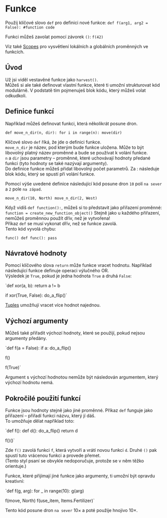 # Funkce
Použij klíčové slovo `def` pro definici nové funkce:
`def f(arg1, arg2 = False):
	#function code`

Funkci můžeš zavolat pomocí závorek `()`:
`f(42)`

Viz také [Scopes](docs/scripting/scopes.md) pro vysvětlení lokálních a globálních proměnných ve funkcích.

## Úvod
Už jsi viděl vestavěné funkce jako `harvest()`.  
Můžeš si ale také definovat vlastní funkce, které ti umožní strukturovat kód modulárně. V podstatě tím pojmenuješ blok kódu, který můžeš volat odkudkoli.

## Definice funkcí
Například můžeš definovat funkci, která několikrát posune dron.

`def move_n_dir(n, dir):
	for i in range(n):
		move(dir)`

Klíčové slovo `def` říká, že jde o definici funkce.  
`move_n_dir` je název, pod kterým bude funkce uložena. Může to být libovolný platný název proměnné a bude se používat k volání funkce.  
`n` a `dir` jsou parametry – proměnné, které uchovávají hodnoty předané funkci (tyto hodnoty se také nazývají argumenty).  
Do definice funkce můžeš přidat libovolný počet parametrů. Za : následuje blok kódu, který se spustí při volání funkce.

Pomocí výše uvedené definice následující kód posune dron `10` polí `na sever` a `2` pole `na západ`.

`move_n_dir(10, North)
move_n_dir(2, West)`

Když vidíš `def function():`, můžeš si to představit jako přiřazení proměnné:
`function = create_new_function_object()`
Stejně jako u každého přiřazení, nemůžeš proměnnou použít dřív, než je vytvořena!  
Příkaz `def` se musí vykonat dřív, než se funkce zavolá.  
Tento kód vyvolá chybu:

`func()
def func():
	pass`

## Návratové hodnoty
Pomocí klíčového slova `return` může funkce vracet hodnotu. Například následující funkce definuje operaci výlučného OR.  
Výsledek je `True`, pokud je jedna hodnota `True` a druhá `False`:

`def xor(a, b):
	return a != b

if xor(True, False):
	do_a_flip()`

[Tuples](docs/scripting/tuples.md) umožňují vracet více hodnot najednou.

## Výchozí argumenty
Můžeš také přiřadit výchozí hodnoty, které se použijí, pokud nejsou argumenty předány.

`def f(a = False):
	if a:
		do_a_flip()

f()

f(True)`

Argument s výchozí hodnotou nemůže být následován argumentem, který výchozí hodnotu nemá.

## Pokročilé použití funkcí
Funkce jsou hodnoty stejně jako jiné proměnné. Příkaz `def` funguje jako přiřazení – přiřadí funkci názvu, který jí dáš.  
To umožňuje dělat například toto:

`def f():
	def d():
		do_a_flip()
	return d

f()()`

Zde `f()` zavolá funkci `f`, která vytvoří a vrátí novou funkci `d`. Druhé `()` pak spustí tuto vrácenou funkci a provede přemet.  
(Tento styl psaní se obvykle nedoporučuje, protože se v něm těžko orientuje.)

Funkce, které přijímají jiné funkce jako argumenty, ti umožní být opravdu kreativní:

`def f(g, arg):
	for _ in range(10):
		g(arg)

f(move, North)
f(use_item, Items.Fertilizer)`

Tento kód posune dron `na sever` 10× a poté použije hnojivo 10×.